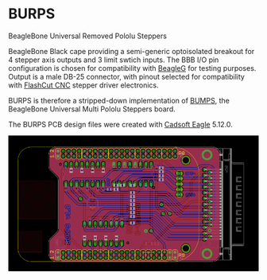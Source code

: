 BURPS
=====

BeagleBone Universal Removed Pololu Steppers

BeagleBone Black cape providing a semi-generic optoisolated breakout for 4
stepper axis outputs and 3 limit swtich inputs. The BBB I/O pin configuration
is chosen for compatibility with [BeagleG][beagleg-url] for testing purposes.
Output is a male DB-25 connector, with pinout selected for compatibility with
[FlashCut CNC][flashcut-url] stepper driver electronics.

BURPS is therefore a stripped-down implementation of [BUMPS][bumps-url], the
BeagleBone Universal Multi Pololu Steppers board.

The BURPS PCB design files were created with [Cadsoft Eagle][cadsoft-url]
5.12.0.

![pcb][pcb]

[beagleg-url]: https://github.com/hzeller/beagleg
[flashcut-url]: http://www.flashcutcnc.com/cnc-controls/stepper-controls-motors
[bumps-url]: https://github.com/hzeller/bumps
[cadsoft-url]: http://www.cadsoftusa.com/
[pcb]: https://raw.githubusercontent.com/G-Cipher/BURPS/master/BURPS-v1.0-PCB-850x460.png

